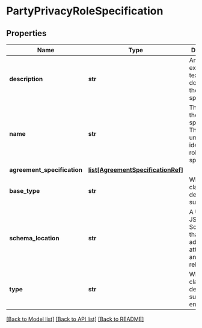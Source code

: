 # PartyPrivacyRoleSpecification

## Properties
Name | Type | Description | Notes
------------ | ------------- | ------------- | -------------
**description** | **str** | An explanatory text documenting the role specification | [optional] 
**name** | **str** | The name of the role specification. This name uniquely identifies the role specification | 
**agreement_specification** | [**list[AgreementSpecificationRef]**](AgreementSpecificationRef.md) |  | [optional] 
**base_type** | **str** | When sub-classing, this defines the super-class | [optional] 
**schema_location** | **str** | A URI to a JSON-Schema file that defines additional attributes and relationships | [optional] 
**type** | **str** | When sub-classing, this defines the sub-class entity name | [optional] 

[[Back to Model list]](../README.md#documentation-for-models) [[Back to API list]](../README.md#documentation-for-api-endpoints) [[Back to README]](../README.md)


